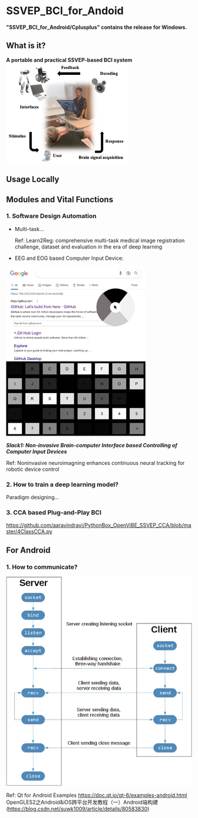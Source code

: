 # SSVEP_BCI_for_Andoid

**"SSVEP_BCI_for_Android/Cplusplus" contains the release for Windows.**


## What is it?

**A portable and practical SSVEP-based BCI system** <br>
![1](Source/BCI_structure.jpeg)


## Usage Locally


## Modules and Vital Functions

### 1. Software Design Automation

* Multi-task... 
     
   Ref: Learn2Reg: comprehensive multi-task medical image registration challenge, dataset and evaluation in the era of deep learning 
 
* EEG and EOG based Computer Input Device: 
 
![2](Source/Input_device.jpeg)

***Slack1: Non-invasive Brain-computer Interface based Controlling of Computer Input Devices*** 

   Ref: Noninvasive neuroimagning enhances continuous neural tracking for robotic device control

### 2. How to train a deep learning model?

 Paradigm designing...
 
### 3. CCA based Plug-and-Play BCI
 https://github.com/aaravindravi/PythonBox_OpenViBE_SSVEP_CCA/blob/master/4ClassCCA.py

## For Android
 
### 1. How to communicate?

 ![2](Source/sockets-tcp-flow.jpeg)
 
 

 Ref: 
 Qt for Android Examples https://doc.qt.io/qt-6/examples-android.html 
 OpenGLES2之Android&iOS跨平台开发教程（一）Android端构建(https://blog.csdn.net/suwk1009/article/details/80583830) 
 
